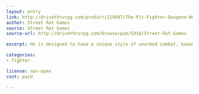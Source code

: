 ```yaml
---
layout: entry
link: http://drivethrurpg.com/product/119947/The-Pit-Fighter-Dungeon-World-Playbook
author: Street Rat Games
source: Street Rat Games
source-url: http://drivethrurpg.com/browse/pub/5918/Street-Rat-Games

excerpt: He is designed to have a unique style of unarmed combat, based on some of the most popular gladiators on live action TV today!

categories:
- fighter

license: non-open
cost: paid

---
```

